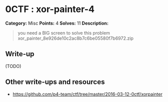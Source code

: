 # 0CTF : xor-painter-4

**Category:** Misc
**Points:** 4
**Solves:** 11
**Description:**

> you need a BIG screen to solve this problem xor_painter_8e926de10c2ac8b7c6be05580f7b6972.zip
>


## Write-up

(TODO)

## Other write-ups and resources

* <https://github.com/p4-team/ctf/tree/master/2016-03-12-0ctf/xorpainter> 
